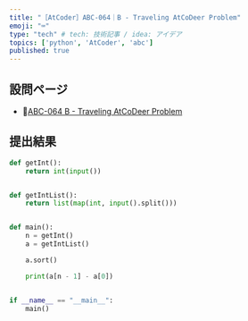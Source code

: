 ```yaml
---
title: "［AtCoder］ABC-064｜B - Traveling AtCoDeer Problem"
emoji: "⌨️"
type: "tech" # tech: 技術記事 / idea: アイデア
topics: ['python', 'AtCoder', 'abc']
published: true
---
```


## 設問ページ

- 🔗[ABC-064 B - Traveling AtCoDeer Problem](https://atcoder.jp/contests/abc064/tasks/abc064_b)

## 提出結果

```python
def getInt():
    return int(input())


def getIntList():
    return list(map(int, input().split()))


def main():
    n = getInt()
    a = getIntList()

    a.sort()

    print(a[n - 1] - a[0])


if __name__ == "__main__":
    main()
```
